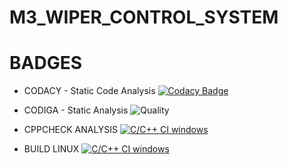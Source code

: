 # M3_WIPER_CONTROL_SYSTEM

# BADGES

* CODACY - Static Code Analysis
[![Codacy Badge](https://app.codacy.com/project/badge/Grade/dc5f153a4149421794b6c2ee25fa1689)](https://www.codacy.com/gh/VIGNESH8629/M3_WIPER_CONTROL_SYSTEM/dashboard?utm_source=github.com&amp;utm_medium=referral&amp;utm_content=VIGNESH8629/M3_WIPER_CONTROL_SYSTEM&amp;utm_campaign=Badge_Grade)

* CODIGA - Static Analysis
![Quality](https://api.codiga.io/project/33394/status/svg)

* CPPCHECK ANALYSIS
[![C/C++ CI windows](https://github.com/VIGNESH8629/M3_WIPER_CONTROL_SYSTEM/actions/workflows/cppcheck%20-%20Analysis.yml/badge.svg)](https://github.com/VIGNESH8629/M3_WIPER_CONTROL_SYSTEM/actions/workflows/cppcheck%20-%20Analysis.yml)

* BUILD LINUX
 [![C/C++ CI windows](https://github.com/VIGNESH8629/M3_WIPER_CONTROL_SYSTEM/actions/workflows/cppcheck%20-%20Analysis.yml/badge.svg)](https://github.com/VIGNESH8629/M3_WIPER_CONTROL_SYSTEM/actions/workflows/cppcheck%20-%20Analysis.yml)
